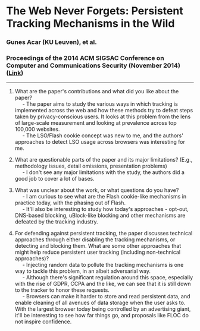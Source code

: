 # The Web Never Forgets: Persistent Tracking Mechanisms in the Wild
### Gunes Acar (KU Leuven), et al.
### Proceedings of the 2014 ACM SIGSAC Conference on Computer and Communications Security (November 2014) ([Link](https://securehomes.esat.kuleuven.be/~gacar/persistent/the_web_never_forgets.pdf))

---

1. What are the paper's contributions and what did you like about the paper?  
&nbsp;&nbsp;&nbsp;&nbsp; - The paper aims to study the various ways in which tracking is implemented across the web and how these methods try to defeat steps taken by privacy-conscious users. It looks at this problem from the lens of large-scale measurement and looking at prevalence across top 100,000 websites.  
&nbsp;&nbsp;&nbsp;&nbsp; - The LSO/Flash cookie concept was new to me, and the authors' approaches to detect LSO usage across browsers was interesting for me.  

2. What are questionable parts of the paper and its major limitations? (E.g., methodology issues, detail omissions, presentation problems)  
&nbsp;&nbsp;&nbsp;&nbsp; - I don't see any major limitations with the study, the authors did a good job to cover a lot of bases.  

3. What was unclear about the work, or what questions do you have?  
&nbsp;&nbsp;&nbsp;&nbsp; - I am curious to see what are the Flash cookie-like mechanisms in practice today, with the phasing out of Flash.  
&nbsp;&nbsp;&nbsp;&nbsp; - It'll also be interesting to study how today's approaches - opt-out, DNS-based blocking, uBlock-like blocking and other mechanisms are defeated by the tracking industry.  

4. For defending against persistent tracking, the paper discusses technical approaches through either disabling the tracking mechanisms, or detecting and blocking them. What are some other approaches that might help reduce persistent user tracking (including non-technical approaches)?  
&nbsp;&nbsp;&nbsp;&nbsp; - Injecting random data to pollute the tracking mechanisms is one way to tackle this problem, in an albeit adversarial way.  
&nbsp;&nbsp;&nbsp;&nbsp; - Although there's significant regulation around this space, especially with the rise of GDPR, CCPA and the like, we can see that it is still down to the tracker to honor these requests.  
&nbsp;&nbsp;&nbsp;&nbsp; - Browsers can make it harder to store and read persistent data, and enable cleaning of all avenues of data storage when the user asks to. With the largest browser today being controlled by an advertising giant, it'll be interesting to see how far things go, and proposals like FLOC do not inspire confidence.  